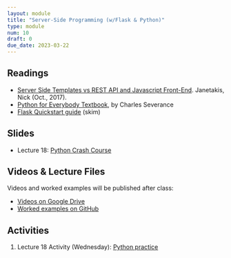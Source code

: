 ```yaml
---
layout: module
title: "Server-Side Programming (w/Flask & Python)"
type: module
num: 10
draft: 0
due_date: 2023-03-22
---
```


## Readings
* <a href="https://nickjanetakis.com/blog/server-side-templates-vs-rest-api-and-javascript-front-end" target="_blank">Server Side Templates vs REST API and Javascript Front-End</a>. Janetakis, Nick (Oct., 2017).
* <a href="https://books.trinket.io/pfe/index.html" target="_blank">Python for Everybody Textbook</a>, by Charles Severance
* <a href="https://flask.palletsprojects.com/en/2.2.x/quickstart/" target="_blank">Flask Quickstart guide</a> (skim)

## Slides
* Lecture 18: <a href="https://docs.google.com/presentation/d/18GCoadLH95gIldck4Z66BxoJZCzsmU2VFCJEL-xD1Mk/edit?usp=sharing" target="_blank">Python Crash Course</a>


## Videos & Lecture Files
Videos and worked examples will be published after class:
* <a href="https://drive.google.com/drive/folders/1b0RGogU8P2rKJAtcRpxMspHB919GUAXT?usp=sharing" target="_blank">Videos on Google Drive</a>
* <a href="https://github.com/vanwars/csci344" target="_blank">Worked examples on GitHub</a>


## Activities
1. Lecture 18 Activity (Wednesday): [Python practice](/spring2023/course-files/lectures/lecture18.zip)